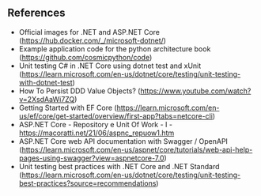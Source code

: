 ## References

- Official images for .NET and ASP.NET Core (https://hub.docker.com/_/microsoft-dotnet/)
- Example application code for the python architecture book (https://github.com/cosmicpython/code)
- Unit testing C# in .NET Core using dotnet test and xUnit (https://learn.microsoft.com/en-us/dotnet/core/testing/unit-testing-with-dotnet-test)
- How To Persist DDD Value Objects? (https://www.youtube.com/watch?v=2XsdAaWi7ZQ)
- Getting Started with EF Core (https://learn.microsoft.com/en-us/ef/core/get-started/overview/first-app?tabs=netcore-cli)
- ASP.NET Core - Repository e Unit Of Work - I - https://macoratti.net/21/06/aspnc_repuow1.htm
- ASP.NET Core web API documentation with Swagger / OpenAPI (https://learn.microsoft.com/en-us/aspnet/core/tutorials/web-api-help-pages-using-swagger?view=aspnetcore-7.0)
- Unit testing best practices with .NET Core and .NET Standard (https://learn.microsoft.com/en-us/dotnet/core/testing/unit-testing-best-practices?source=recommendations)